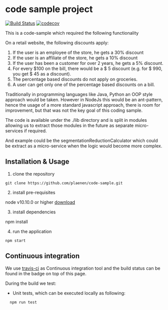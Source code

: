 # code sample project

[![Build Status](https://travis-ci.org/plaenen/code-sample.svg?branch=master)](https://travis-ci.org/plaenen/code-sample)
[![codecov](https://codecov.io/gh/plaenen/code-sample/branch/master/graph/badge.svg)](https://codecov.io/gh/plaenen/code-sample)

This is a code-sample which required the following functionality

On a retail website, the following discounts apply:
1. If the user is an employee of the store, he gets a 30% discount
2. If the user is an affiliate of the store, he gets a 10% discount
3. If the user has been a customer for over 2 years, he gets a 5% discount.
4. For every $100 on the bill, there would be a $ 5 discount (e.g. for $ 990, you get $ 45 as a discount).
5. The percentage based discounts do not apply on groceries.
6. A user can get only one of the percentage based discounts on a bill.

Traditionally in programming languages like Java, Python an OOP style approach would be taken.
However in NodeJs this would be an ant-pattern, hence the usage of a more standard javascript approach, there is room for improvement, but that was not the key goal of this coding sample. 

The code is available under the ./lib directory and is split in modules allowing us to extract those modules in the future as separate micro-services if required. 

And example could be the segmentationReductionCalculator which could be extract as a micro-service when the logic would become more complex. 

## Installation & Usage


1. clone the repository 

```
git clone https://github.com/plaenen/code-sample.git
```

2. install pre-requisites

node v10.10.0  or higher [download](https://nodejs.org/en/download/)

3. install dependencies

npm install

4. run the application 

```
npm start
```





## Continuous integration

We use [travis-ci](https://travis-ci.org/plaenen/code-sample) as Continuous integration tool and the build status can be found in the badge on top of this page. 

During the build we test: 

* Unit tests, which can be executed locally as following:

```
  npm run test 
```




